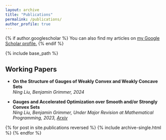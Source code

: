 ```yaml
---
layout: archive
title: "Publications"
permalink: /publications/
author_profile: true
---
```


{% if author.googlescholar %}
  You can also find my articles on <u><a href="{{author.googlescholar}}">my Google Scholar profile</a>.</u>
{% endif %}

{% include base_path %}
## Working Papers

* __On the Structure of Gauges of Weakly Convex and Weakly Concave Sets__  \
_Ning Liu, Benjamin Grimmer, 2024_

* __Gauges and Accelerated Optimization over Smooth and/or Strongly Convex Sets__  \
_Ning Liu, Benjamin Grimmer, Under Major Revision at Mathematical Programming, 2023, [Arxiv](https://arxiv.org/abs/2303.05037)_




{% for post in site.publications reversed %}
  {% include archive-single.html %}
{% endfor %}
